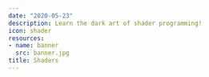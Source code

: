 ```yaml
---
date: "2020-05-23"
description: Learn the dark art of shader programming!
icon: shader
resources:
- name: banner
  src: banner.jpg
title: Shaders
---
```

